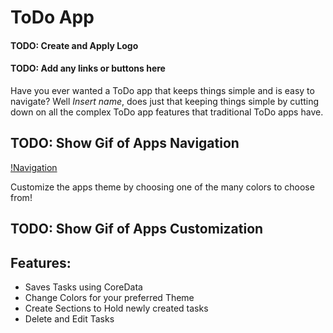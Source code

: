 # ToDo App
#### TODO: Create and Apply Logo
#### TODO: Add any links or buttons here

Have you ever wanted a ToDo app that keeps things simple and is easy to navigate? Well *Insert name*, does just that keeping things simple by cutting down on all the complex ToDo app features that traditional ToDo apps have. 

## TODO: Show Gif of Apps Navigation 
[!Navigation](Images/ToDo_Navigation.gif)

Customize the apps theme by choosing one of the many colors to choose from!

## TODO: Show Gif of Apps Customization

## Features:
* Saves Tasks using CoreData
* Change Colors for your preferred Theme
* Create Sections to Hold newly created tasks
* Delete and Edit Tasks
